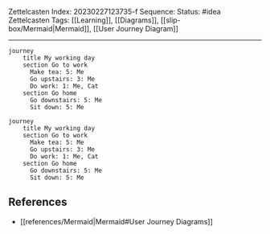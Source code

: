 Zettelcasten Index: 20230227123735-f
Sequence:
Status: #idea
Zettelcasten Tags: [[Learning]], [[Diagrams]], [[slip-box/Mermaid|Mermaid]], [[User Journey Diagram]]

---

```
journey
    title My working day
    section Go to work
      Make tea: 5: Me
      Go upstairs: 3: Me
      Do work: 1: Me, Cat
    section Go home
      Go downstairs: 5: Me
      Sit down: 5: Me
```

```mermaid
journey
    title My working day
    section Go to work
      Make tea: 5: Me
      Go upstairs: 3: Me
      Do work: 1: Me, Cat
    section Go home
      Go downstairs: 5: Me
      Sit down: 5: Me
```

## References
- [[references/Mermaid|Mermaid#User Journey Diagrams]]